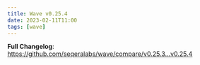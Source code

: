 ```yaml
---
title: Wave v0.25.4
date: 2023-02-11T11:00
tags: [wave]
---
```


**Full Changelog**: https://github.com/seqeralabs/wave/compare/v0.25.3...v0.25.4

